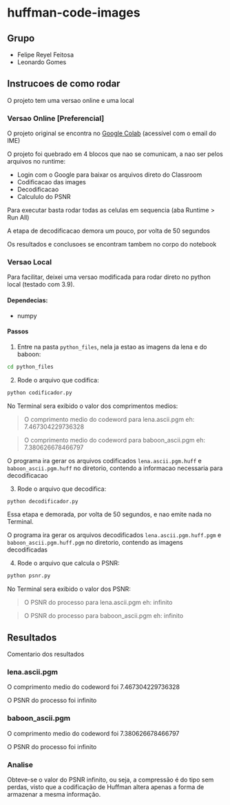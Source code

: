 # huffman-code-images

## Grupo
- Felipe Reyel Feitosa
- Leonardo Gomes

## Instrucoes de como rodar
O projeto tem uma versao online e uma local
### Versao Online [Preferencial]
O projeto original se encontra no [Google Colab](https://colab.research.google.com/drive/1YG0zfJtsOE1sR1qa3Yh2mLSKNtJyQjj0?usp=sharing) (acessível com o email do IME)

O projeto foi quebrado em 4 blocos que nao se comunicam, a nao ser pelos arquivos no runtime:
- Login com o Google para baixar os arquivos direto do Classroom
- Codificacao das images
- Decodificacao
- Calcululo do PSNR 

Para executar basta rodar todas as celulas em sequencia (aba Runtime > Run All)

A etapa de decodificacao demora um pouco, por volta de 50 segundos

Os resultados e conclusoes se encontram tambem no corpo do notebook

### Versao Local
Para facilitar, deixei uma versao modificada para rodar direto no python local (testado com 3.9). 

#### Dependecias:
- numpy

#### Passos
1) Entre na pasta `python_files`, nela ja estao as imagens da lena e do baboon:
``` sh
cd python_files
```

2) Rode o arquivo que codifica:
```  sh
python codificador.py
```
No Terminal sera exibido o valor dos comprimentos medios:

> O comprimento medio do codeword para lena.ascii.pgm eh: 7.467304229736328

> O comprimento medio do codeword para baboon_ascii.pgm eh: 7.380626678466797

O programa ira gerar os arquivos codificados `lena.ascii.pgm.huff` e `baboon_ascii.pgm.huff` no diretorio, contendo a informacao necessaria para decodificacao

3) Rode o arquivo que decodifica:
``` sh
python decodificador.py
```

Essa etapa e demorada, por volta de 50 segundos, e nao emite nada no Terminal.

O programa ira gerar os arquivos decodificados `lena.ascii.pgm.huff.pgm` e `baboon_ascii.pgm.huff.pgm` no diretorio, contendo as imagens decodificadas

4) Rode o arquivo que calcula o PSNR:
``` sh
python psnr.py
```

No Terminal sera exibido o valor dos PSNR:

> O PSNR do processo para lena.ascii.pgm eh: infinito

> O PSNR do processo para baboon_ascii.pgm eh: infinito

## Resultados
Comentario dos resultados

### lena.ascii.pgm
O comprimento medio do codeword foi 7.467304229736328

O PSNR do processo foi infinito
### baboon_ascii.pgm
O comprimento medio do codeword foi 7.380626678466797

O PSNR do processo foi infinito

### Analise
Obteve-se o valor do PSNR infinito, ou seja, a compressão é do tipo sem perdas, visto que a codificação de Huffman altera apenas a forma de armazenar a mesma informação.
